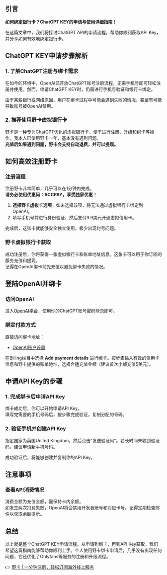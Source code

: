 ## 引言

**如何绑定银行卡？ChatGPT KEY的申请与使用详细指南！**  

在这篇文章中，我们将探讨ChatGPT API的申请流程，帮助你顺利获取API Key，并分享如何有效地绑定银行卡。

## ChatGPT KEY申请步骤解析

### 1. 了解ChatGPT注册与绑卡需求

在如今的环境中，OpenAI已开放ChatGPT账号注册流程，无需手机号即可轻松注册并使用。然而，申请ChatGPT KEY时，仍需进行手机号验证和银行卡绑定。  

由于某些银行或网络原因，用户在绑卡过程中可能会遇到失败的情况，甚至有可能导致账号被OpenAI禁用。

### 2. 推荐使用野卡虚拟银行卡

野卡是一种专为ChatGPT优化的虚拟银行卡，便于进行注册、升级和绑卡等操作。我本人已使用野卡一年，基本没有遇到问题。  
**充值后如果遇到问题，野卡会支持自动退费，并可以提现。**

## 如何高效注册野卡

### 注册流程

注册野卡非常简单，几乎可以在1分钟内完成。  
**请务必使用优惠码：ACCPAY，享受独家优惠！**  

1. **选择野卡虚拟卡选项**：如未选择该项，将无法通过虚拟银行卡绑定到OpenAI。
2. 填写手机号并进行身份验证，然后支付9.9美元开通虚拟信用卡。

完成后，这张卡就能够安全独立使用，极少出现封号问题。

### 野卡虚拟银行卡获取

成功注册后，你将获得一张虚拟银行卡和账单地址信息。这张卡可以用于你订阅的服务充值和提现。  
记得在OpenAI绑卡前先充值以避免绑卡失败的情况。

## 登陆OpenAI并绑卡

### 访问OpenAI

进入[OpenAI平台](https://platform.openai.com/)，使用你的ChatGPT账号密码登录即可。

### 绑定付款方式

直接访问绑卡地址：  
- [OpenAI账户设置](https://platform.openai.com/account/billing/overview)  

在Billing栏目中选择 **Add payment details** 进行绑卡。按步骤输入有效的信用卡信息和野卡提供的账单地址，选择合适充值金额（建议首次小额充值5美元）。

## 申请API Key的步骤

### 1. 完成绑卡后申请API Key

绑卡成功后，你可以开始申请API Key。  
填写完需要的手机号码后，按步骤完成验证，复制分配的号码。

### 2. 验证手机并创建API Key

指定国家为英国United Kingdom，然后点击“发送验证码”。若长时间未收到验证码，建议申请新手机号码。

成功验证后，将能够创建并复制你的API Key。

## 注意事项

### 查看API消费情况

消费金额为充值金额，需保持卡内余额。  
如发生两次扣费失败，OpenAI将会禁用开发者账号和对应卡号。记得定期检查邮件以获取余额提示。

## 总结

以上就是整个ChatGPT KEY申请流程。从申请到绑卡，再到API Key获取，我们希望这篇指南能够帮助你顺利上手。个人使用野卡绑卡申请后，几乎没有出现任何问题，它还优化了Onlyfans等服务的注册和升级流程。

👉 [野卡 | 一分钟注册，轻松订阅海外线上服务](https://bit.ly/bewildcard)